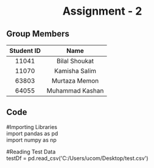 <h1 align="center">Assignment - 2</h1>

## Group Members
| Student ID | Name |
| :---: | :---:  |
| 11041 | Bilal Shoukat |
| 11070 | Kamisha Salim |
| 63803 | Murtaza Memon |
| 64055 | Muhammad Kashan |

## Code
#Importing Libraries </br>
import pandas as pd </br>
import numpy as np </br>

#Reading Test Data </br>
testDf = pd.read_csv('C:/Users/ucom/Desktop/test.csv') </br>


